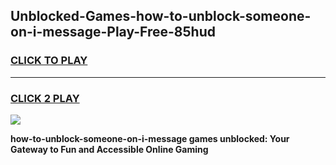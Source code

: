
## Unblocked-Games-how-to-unblock-someone-on-i-message-Play-Free-85hud
<h3>
<a href="https://premium76.site?title=how-to-unblock-someone-on-i-message&ref=23A">CLICK TO PLAY</a></h3>
<hr>

<h3>
<a href="https://premium76.site?title=how-to-unblock-someone-on-i-message&ref=23A">CLICK 2 PLAY</a>
  
</h3>

<a href="https://premium76.site?title=how-to-unblock-someone-on-i-message&ref=23A"><img src="https://clearcache.store/games.png"></a>


**how-to-unblock-someone-on-i-message games unblocked: Your Gateway to Fun and Accessible Online Gaming**
